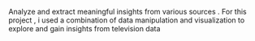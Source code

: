 Analyze and extract meaningful insights from various sources . For this project , i used a combination of data manipulation and visualization to explore and gain insights from television data
